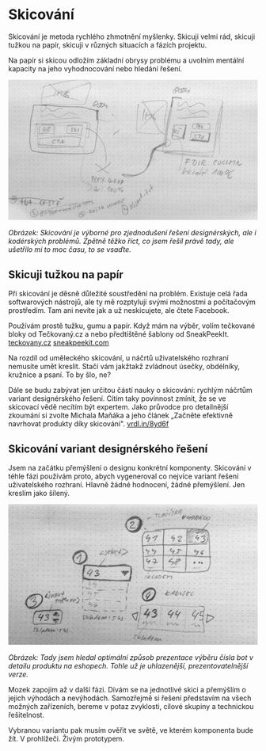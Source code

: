 # Skicování

Skicování je metoda rychlého zhmotnění myšlenky. Skicuji velmi rád, skicuji tužkou na papír, skicuji v různých situacích a fázích projektu. 

Na papír si skicou odložím základní obrysy problému a uvolním mentální kapacity na jeho vyhodnocování nebo hledání řešení.

![](dist/images/original/skicovani-1.png)

*Obrázek: Skicování je výborné pro zjednodušení řešení designérských, ale i kodérských problémů. Zpětně těžko říct, co jsem řešil právě tady, ale ušetřilo mi to moc času, to se vsaďte.*

## Skicuji tužkou na papír

Při skicování je děsně důležité soustředění na problém. Existuje celá řada softwarových nástrojů, ale ty mě rozptylují svými možnostmi a počítačovým prostředím. Tam ani nevíte jak a už neskicujete, ale čtete Facebook. 

Používám prostě tužku, gumu a papír. Když mám na výběr, volím tečkované bloky od Tečkovaný.cz a nebo předtištěné šablony od SneakPeekIt. [teckovany.cz](http://teckovany.cz/) [sneakpeekit.com](http://sneakpeekit.com/)

Na rozdíl od uměleckého skicování, u náčrtů uživatelského rozhraní nemusíte umět kreslit. Stačí vám jakžtakž zvládnout úsečky, obdélníky, kružnice a psaní. To by šlo, ne?

Dále se budu zabývat jen určitou částí nauky o skicování: rychlým náčrtům variant designérského řešení. Cítím taky povinnost zmínit, že se ve skicovací vědě necítím být expertem. Jako průvodce pro detailnější zkoumání si zvolte Michala Maňáka a jeho článek „Začněte efektivně navrhovat produkty díky skicování". [vrdl.in/8yd6f](http://www.manakmichal.cz/blog/user-experience/zacnete-efektivne-navrhovat-produkty-diky-skicovani/)

## Skicování variant designérského řešení

Jsem na začátku přemýšlení o designu konkrétní komponenty. Skicování v téhle fázi používám proto, abych vygeneroval co nejvíce variant řešení uživatelského rozhraní. Hlavně žádné hodnocení, žádné přemýšlení. Jen kreslím jako šílený.

![](dist/images/original/skicovani-2.png)

*Obrázek: Tady jsem hledal optimální způsob prezentace výběru čísla bot v detailu produktu na eshopech. Tohle už je uhlazenější, prezentovatelnější verze.*

Mozek zapojím až v další fázi. Dívám se na jednotlivé skici a přemýšlím o jejich výhodách a nevýhodách. Samozřejmě si řešení představím na všech možných zařízeních, bereme v potaz zvyklosti, cílové skupiny a technickou řešitelnost. 

Vybranou variantu pak musím ověřit ve světě, ve kterém komponenta bude žít. V prohlížeči. Živým prototypem.
